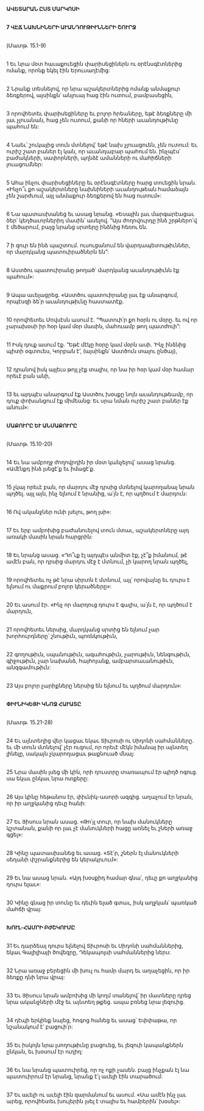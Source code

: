 **ԱՎԵՏԱՐԱՆ ԸՍՏ ՄԱՐԿՈՍԻ**

\
**7 ՎԷՃ ՆԱԽՆԻՆԵՐԻ ԱՒԱՆԴՈՒԹԻՒՆՆԵՐԻ ՇՈՒՐՋ**

\
(Մատթ. 15.1-9)

\
 1 Եւ նրա մօտ հաւաքուեցին փարիսեցիներն ու օրէնսգէտներից ոմանք, որոնք եկել էին Երուսաղէմից:

\
 2 Նրանք տեսնելով, որ նրա աշակերտներից ոմանք անմաքուր ձեռքերով, այսինքն՝ անլուայ հաց էին ուտում, բամբասեցին,

\
 3 որովհետեւ փարիսեցիները եւ բոլոր հրեաները, եթէ ձեռքները մի լաւ չլուանան, հաց չեն ուտում, քանի որ հների աւանդութիւնը պահում են:

\
 4 Նաեւ՝ շուկայից տուն մտնելով՝ եթէ նախ չլուացուեն, չեն ուտում: Եւ ուրիշ շատ բաներ էլ կան, որ աւանդաբար պահում են. ինչպէս՝ բաժակների, սափորների, պղնձէ ամանների ու մահիճների լուացումներ:

\
 5 Ահա ինչու փարիսեցիները եւ օրէնսգէտները հարց տուեցին նրան. «Ինչո՞ւ քո աշակերտները նախնիների աւանդութեան համաձայն չեն շարժւում, այլ անմաքուր ձեռքերով են հաց ուտում»:

\
 6 Նա պատասխանեց եւ ասաց նրանց. «Եսային լաւ մարգարէացաւ ձեր՝ կեղծաւորներիդ մասին՝ ասելով. “Այս ժողովուրդը ինձ շրթներո՛վ է մեծարում, բայց նրանց սրտերը ինձնից հեռու են.

\
 7 ի զուր են ինձ պաշտում. ուսուցանում են վարդապետութիւններ, որ մարդկանց պատուիրածներն են”:

\
 8 Աստծու պատուիրանը թողած՝ մարդկանց աւանդութիւնն էք պահում»:

\
 9 Ապա աւելացրեց. «Աստծու պատուիրանը լաւ էք անարգում, որպէսզի ձե՛ր աւանդութիւնը հաստատէք.

\
 10 որովհետեւ Մովսէսն ասում է. “Պատուի՛ր քո հօրն ու մօրը. եւ ով որ չարախօսի իր հօր կամ մօր մասին, մահուամբ թող պատժուի”:

\
 11 Իսկ դուք ասում էք. “Եթէ մէկը հօրը կամ մօրն ասի. ‘Ինչ ինձնից պիտի օգտուես, Կորբան է’, (այսինքն՝ Աստծուն տալու ընծայ),

\
 12 դրանով իսկ այլեւս թոյլ չէք տալիս, որ նա իր հօր կամ մօր համար որեւէ բան անի,

\
 13 եւ այդպէս անարգում էք Աստծու խօսքը նոյն աւանդութեամբ, որ դուք փոխանցում էք միմեանց: Եւ սրա նման ուրիշ շատ բաներ էք անում»:

\
**ՄԱՔՈՒՐԸ ԵՒ ԱՆՄԱՔՈՒՐԸ**

\
(Մատթ. 15.10-20)

\
14 Եւ նա ամբողջ ժողովրդին իր մօտ կանչելով՝ ասաց նրանց. «Ամէնքդ ինձ լսեցէ՛ք եւ իմացէ՛ք.

\
15 չկայ որեւէ բան, որ մարդու մէջ դրսից մտնելով կարողանայ նրան պղծել. այլ այն, ինչ ելնում է նրանից, ա՛յն է, որ պղծում է մարդուն:

\
16 Ով ականջներ ունի լսելու, թող լսի»:

\
17 Եւ երբ ամբոխից բաժանուելով տուն մտաւ, աշակերտները այդ առակի մասին նրան հարցրին:

\
18 Եւ նրանց ասաց. «Դո՞ւք էլ այդպէս անմիտ էք, չէ՞ք իմանում, թէ ամէն բան, որ դրսից մարդու մէջ է մտնում, չի կարող նրան պղծել,

\
19 որովհետեւ ոչ թէ նրա սիրտն է մտնում, այլ՝ որովայնը եւ դուրս է ելնում ու մաքրում բոլոր կերածները»:

\
20 Եւ ասում էր. «Ինչ որ մարդուց դուրս է գալիս, ա՛յն է, որ պղծում է մարդուն,

\
21 որովհետեւ ներսից, մարդկանց սրտից են ելնում չար խորհուրդները՝ շնութիւն, պոռնկութիւն,

\
22 գողութիւն, սպանութիւն, ագահութիւն, չարութիւն, նենգութիւն, գիջութիւն, չար նախանձ, հայհոյանք, ամբարտաւանութիւն, անզգամութիւն:

\
23 Այս բոլոր չարիքները ներսից են ելնում եւ պղծում մարդուն»:

\
**ՓԻՒՆԻԿԵՑԻ ԿՆՈՋ ՀԱՒԱՏԸ**

\
(Մատթ. 15.21-28)

\
24 Եւ այնտեղից վեր կացաւ եկաւ Տիւրոսի ու Սիդոնի սահմանները. եւ մի տուն մտնելով՝ չէր ուզում, որ որեւէ մէկն իմանայ իր այնտեղ լինելը, սակայն չկարողացաւ թաքնուած մնալ:

\
25 Նրա մասին լսեց մի կին, որի դուստրը տառապում էր պիղծ ոգուց. սա եկաւ ընկաւ նրա ոտքերը:

\
26 Այս կինը հեթանոս էր, փիւնիկ-ասորի ազգից. աղաչում էր նրան, որ իր աղջկանից դեւը հանի:

\
27 Եւ Յիսուս նրան ասաց. «Թո՛յլ տուր, որ նախ մանուկները կշտանան, քանի որ լաւ չէ մանուկների հացը առնել եւ շների առաջ գցել»:

\
28 Կինը պատասխանեց եւ ասաց. «Տէ՛ր, շներն էլ մանուկների սեղանի փշրանքներից են կերակրւում»:

\
29 Եւ նա ասաց նրան. «Այդ խօսքիդ համար գնա՛, դեւը քո աղջկանից դուրս ելաւ»:

\
30 Կինը գնաց իր տունը եւ դեւին ելած գտաւ, իսկ աղջկան՝ պառկած մահճի վրայ:

\
**ԽՈՒԼ-ՀԱՄՐԻ ԲԺՇԿՈՒՄԸ**

\
31 Եւ դարձեալ դուրս ելնելով Տիւրոսի եւ Սիդոնի սահմաններից, եկաւ Գալիլիայի ծովեզրը, Դեկապոլսի սահմաններից ներս:

\
32 Նրա առաջ բերեցին մի խուլ ու համր մարդ եւ աղաչեցին, որ իր ձեռքը դնի նրա վրայ:

\
33 Եւ Յիսուս նրան ամբոխից մի կողմ տանելով՝ իր մատները դրեց նրա ականջների մէջ եւ այնտեղ թքեց. ապա բռնեց նրա լեզուից.

\
34 դէպի երկինք նայեց, հոգոց հանեց եւ ասաց՝ Եփփաթա, որ նշանակում է՝ բացուի՛ր:

\
35 Եւ իսկոյն նրա լսողութիւնը բացուեց, եւ լեզուի կապանքներն ընկան, եւ խօսում էր ուղիղ:

\
36 Եւ նա նրանց պատուիրեց, որ ոչ ոքի չասեն. բայց ինչքան էլ նա պատուիրում էր նրանց, նրանք է՛լ աւելի էին տարածում:

\
37 Եւ աւելի ու աւելի էին զարմանում եւ ասում. «Սա ամէն ինչ լաւ արեց, որովհետեւ խուլերին լսել է տալիս եւ համրերին՝ խօսել»:
